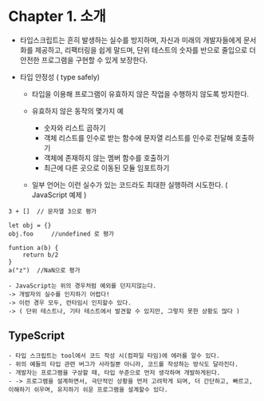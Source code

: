 # Chapter 1. 소개
- 타입스크립트는 흔히 발생하는 실수를 방지하며,  자신과 미래의 개발자들에게 문서화를 제공하고, 리팩터링을 쉽게 말드며, 단위 테스트의 숫자를 반으로 줄입으로 더 안전한 프로그램을 구현할 수 있게 보장한다.

- 타입 안정성 ( type safely)
	- 타입을 이용해 프로그램이 유효하지 않은 작업을 수행하지 않도록 방지한다.
	
	- 유효하지 않은 동작의 몇가지 예
		- 숫자와 리스트 곱하기
		- 객체 리스트를 인수로 받는 함수에 문자열 리스트를 인수로 전달해 호출하기
		- 객체에 존재하지 않는 멤버 함수를 호출하기
		- 최근에 다른 곳으로 이동된 모듈 임포트하기
	- 일부 언어는 이런 실수가 있는 코드라도 최대한 실행하려 시도한다. 
	( JavaScript 예제 )
```
3 + [] 	// 문자열 3으로 평가

let obj = {}
obj.foo     //undefined 로 평가

funtion a(b) {
	return b/2
}
a("z") 	//NaN으로 평가
```

	- JavaScript는 위의 경우처럼 예외를 던지지않는다. 
	-> 개발자의 실수를 인지하기 어렵다! 
	-> 이런 경우 모두, 런타임시 인지할수 있다.
	-> ( 단위 테스트나, 기타 테스트에서 발견할 수 있지만, 그렇지 못한 상황도 많다 )

## TypeScript
	- 타입 스크립트는 tool에서 코드 작성 시(컴파일 타임)에 에러를 알수 있다.
	- 위의 예들의 타입 관련 버그가 사라질뿐 아니라, 코드를 작성하는 방식도 달라진다.
	- 개발자는 프로그램을 구상할 때, 타입 쑤준으로 먼저 생각하며 개발하게된다.
	- -> 프로그램을 설계하면서, 극단적인 상황을 먼저 고려학게 되며, 더 간단하고, 빠르고, 이해하기 쉬우며, 유지하기 쉬운 프로그램을 설계할수 있다.